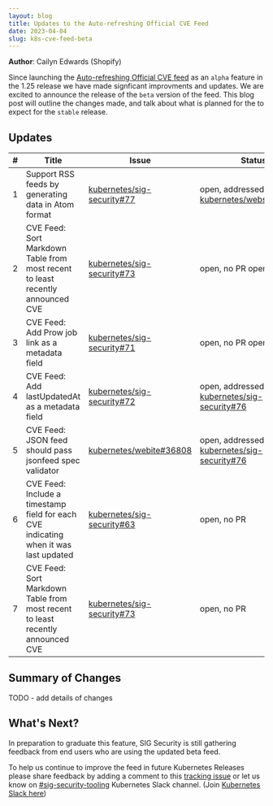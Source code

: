 ```yaml
---
layout: blog 
title: Updates to the Auto-refreshing Official CVE Feed
date: 2023-04-04
slug: k8s-cve-feed-beta
---
```


**Author**: Cailyn Edwards (Shopify)

Since launching the [Auto-refreshing Official CVE feed](/docs/reference/issues-security/official-cve-feed/) as an `alpha`
feature in the 1.25 release we have made signficant improvments and updates. We are excited to announce the release of the 
`beta` version of the feed. This blog post will outline the changes made, and talk about what is planned for the to expect for 
the `stable` release.

## Updates
| **\#** | **Title**                                                                                                    | **Issue**                                                       | **Status**                                                                                                                                                                                                                      |
| ------ | ------------------------------------------------------------------------------------------------------------ | --------------------------------------------------------------- | ------------------------------------------------------------------------------------------------------------------------------------------------------------------------------------------------------------------------------- |
| 1 | Support RSS feeds by generating data in Atom format | [kubernetes/sig-security#77](https://github.com/kubernetes/sig-security/issues/77) | open, addressed by [kubernetes/website#39513](https://github.com/kubernetes/website/pull/39513)|
| 2 | CVE Feed: Sort Markdown Table from most recent to least recently announced CVE | [kubernetes/sig-security#73](https://github.com/kubernetes/sig-security/issues/73) | open, no PR open |
| 3 | CVE Feed: Add Prow job link as a metadata field | [kubernetes/sig-security#71](https://github.com/kubernetes/sig-security/issues/71) | open, no PR open |
| 4 | CVE Feed: Add lastUpdatedAt as a metadata field | [kubernetes/sig-security#72](https://github.com/kubernetes/sig-security/issues/72) | open, addressed by [kubernetes/sig-security#76](https://github.com/kubernetes/sig-security/pull/76) |
| 5 | CVE Feed: JSON feed should pass jsonfeed spec validator | [kubernetes/webite#36808](https://github.com/kubernetes/website/issues/36808) | open, addressed by [kubernetes/sig-security#76](https://github.com/kubernetes/sig-security/pull/76) |
| 6 | CVE Feed: Include a timestamp field for each CVE indicating when it was last updated | [kubernetes/sig-security#63](https://github.com/kubernetes/sig-security/issues/63) | open, no PR |
| 7 | CVE Feed: Sort Markdown Table from most recent to least recently announced CVE | [kubernetes/sig-security#73](https://github.com/kubernetes/sig-security/issues/73) | open, no PR |

## Summary of Changes
TODO - add details of changes

## What's Next?

In preparation to graduate this feature, SIG Security
is still gathering feedback from end users who are using the updated beta feed.

To help us continue to improve the feed in future Kubernetes Releases please share feedback by adding a comment to
this [tracking issue](https://github.com/kubernetes/sig-security/issues/1) or
let us know on
[#sig-security-tooling](https://kubernetes.slack.com/archives/C01CUSVMHPY)
Kubernetes Slack channel.
(Join [Kubernetes Slack here](https://slack.k8s.io))